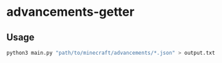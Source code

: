 # advancements-getter

## Usage

```bash
python3 main.py "path/to/minecraft/advancements/*.json" > output.txt
```
